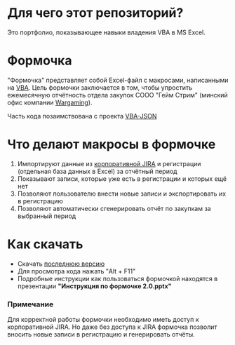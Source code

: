 # Для чего этот репозиторий?
Это портфолио, показывающее навыки владения VBA в MS Excel.

# Формочка
"Формочка" представляет собой Excel-файл с макросами, написанными на [VBA](https://ru.wikipedia.org/wiki/Visual_Basic_for_Applications). Цель формочки заключается в том, чтобы упростить ежемесячную отчётность отдела закупок СООО "Гейм Стрим" (минский офис компании [Wargaming](https://wargaming.net)).

Часть кода позаимствована с проекта [VBA-JSON](https://github.com/VBA-tools/VBA-JSON)

# Что делают макросы в формочке
1. Импортируют данные из [корпоративной JIRA](https://wgjira.wargaming.net) и регистрации (отдельная база данных в Excel) за отчётный период
2. Показывают записи, которые уже есть в регистрации и которых ещё нет
3. Позволяют пользователю внести новые записи и экспортировать их в регистрацию
4. Позволяют автоматически сгенерировать отчёт по закупкам за выбранный период

# Как скачать
- Скачать [последнюю версию](https://github.com/l122/Excel-vba-Formochka-/releases/tag/v.2.1.0)
- Для просмотра кода нажать "Alt + F11"
- Подробные инструкции как пользоваться формочкой находятся в презентации **"Инструкция по формочке 2.0.pptx"**


### Примечание
Для корректной работы формочки необходимо иметь доступ к корпоративной JIRA. Но даже без доступа к JIRA формочка позволит вносить новые записи в регистрацию и генерировать отчёты.
